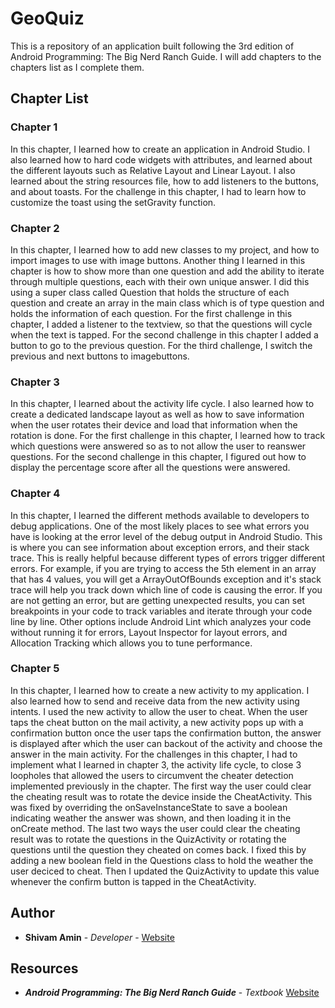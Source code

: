 # GeoQuiz

This is a repository of an application built following the 3rd edition of Android Programming: The Big Nerd Ranch Guide. I will add chapters to the chapters list as I complete them.

## Chapter List

### Chapter 1
In this chapter, I learned how to create an application in Android Studio. I also learned how to hard code widgets with attributes, and learned about the different layouts such as Relative Layout and Linear Layout. I also learned about the string resources file, how to add listeners to the buttons, and about toasts. For the challenge in this chapter, I had to learn how to customize the toast using the setGravity function.

### Chapter 2
In this chapter, I learned how to add new classes to my project, and how to import images to use with image buttons. Another thing I learned in this chapter is how to show more than one question and add the ability to iterate through multiple questions, each with their own unique answer. I did this using a super class called Question that holds the structure of each question and create an array in the main class which is of type question and holds the information of each question. For the first challenge in this chapter, I added a listener to the textview, so that the questions will cycle when the text is tapped. For the second challenge in this chapter I added a button to go to the previous question. For the third challenge, I switch the previous and next buttons to imagebuttons.

### Chapter 3
In this chapter, I learned about the activity life cycle. I also learned how to create a dedicated landscape layout as well as how to save information when the user rotates their device and load that information when the rotation is done. For the first challenge in this chapter, I learned how to track which questions were answered so as to not allow the user to reanswer questions. For the second challenge in this chapter, I figured out how to display the percentage score after all the questions were answered.

### Chapter 4
In this chapter, I learned the different methods available to developers to debug applications. One of the most likely places to see what errors you have is looking at the error level of the debug output in Android Studio. This is where you can see information about exception errors, and their stack trace. This is really helpful because different types of errors trigger different errors. For example, if you are trying to access the 5th element in an array that has 4 values, you will get a ArrayOutOfBounds exception and it's stack trace will help you track down which line of code is causing the error. If you are not getting an error, but are getting unexpected results, you can set breakpoints in your code to track variables and iterate through your code line by line. Other options include Android Lint which analyzes your code without running it for errors, Layout Inspector for layout errors, and Allocation Tracking which allows you to tune performance.

### Chapter 5
In this chapter, I learned how to create a new activity to my application. I also learned how to send and receive data from the new activity using intents. I used the new activity to allow the user to cheat. When the user taps the cheat button on the mail activity, a new activity pops up with a confirmation button once the user taps the confirmation button, the answer is displayed after which the user can backout of the activity and choose the answer in the main activity. For the challenges in this chapter, I had to implement what I learned in chapter 3, the activity life cycle, to close 3 loopholes that allowed the users to circumvent the cheater detection implemented previously in the chapter. The first way the user could clear the cheating result was to rotate the device inside the CheatActivity. This was fixed by overriding the onSaveInstanceState to save a boolean indicating weather the answer was shown, and then loading it in the onCreate method. The last two ways the user could clear the cheating result was to rotate the questions in the QuizActivity or rotating the questions until the question they cheated on comes back. I fixed this by adding a new boolean field in the Questions class to hold the weather the user deciced to cheat. Then I updated the QuizActivity to update this value whenever the confirm button is tapped in the CheatActivity.

## Author

* **Shivam Amin** - *Developer* - [Website](https://www.ShivamAmin.com/)

## Resources
* ***Android Programming: The Big Nerd Ranch Guide*** - *Textbook* [Website](https://www.bignerdranch.com/books/android-programming/)
